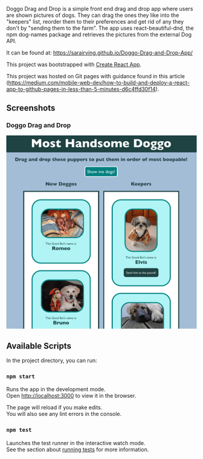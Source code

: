 Doggo Drag and Drop is a simple front end drag and drop app where users are shown pictures of dogs. They can drag the ones they like into the "keepers" list, reorder them to their preferences and get rid of any they don't by "sending them to the farm". The app uses react-beautiful-dnd, the npm dog-names package and retrieves the pictures from the external Dog API. 

It can be found at: https://sarairving.github.io/Doggo-Drag-and-Drop-App/

This project was bootstrapped with [Create React App](https://github.com/facebook/create-react-app).

This project was hosted on Git pages with guidance found in this article (https://medium.com/mobile-web-dev/how-to-build-and-deploy-a-react-app-to-github-pages-in-less-than-5-minutes-d6c4ffd30f14).


## Screenshots
### Doggo Drag and Drop
!["Drag n Drop them Puppers!"](https://raw.githubusercontent.com/SaraIrving/Doggo-Drag-and-Drop-App/master/public/pictures/AppScreenShot.png)


## Available Scripts

In the project directory, you can run:

### `npm start`

Runs the app in the development mode.<br />
Open [http://localhost:3000](http://localhost:3000) to view it in the browser.

The page will reload if you make edits.<br />
You will also see any lint errors in the console.

### `npm test`

Launches the test runner in the interactive watch mode.<br />
See the section about [running tests](https://facebook.github.io/create-react-app/docs/running-tests) for more information.


